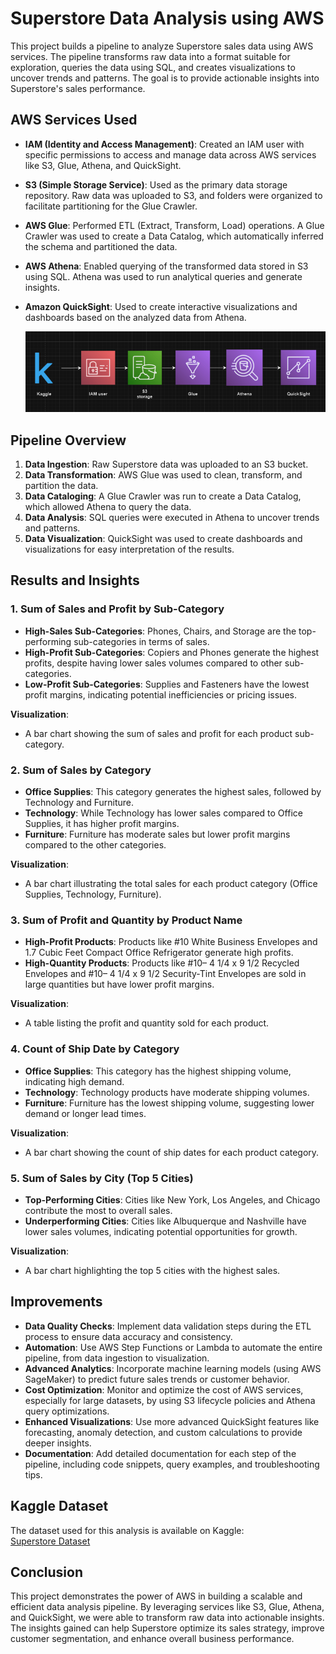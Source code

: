 # Superstore Data Analysis using AWS

This project builds a pipeline to analyze Superstore sales data using AWS services. The pipeline transforms raw data into a format suitable for exploration, queries the data using SQL, and creates visualizations to uncover trends and patterns. The goal is to provide actionable insights into Superstore's sales performance.

## AWS Services Used

- **IAM (Identity and Access Management)**: Created an IAM user with specific permissions to access and manage data across AWS services like S3, Glue, Athena, and QuickSight.
- **S3 (Simple Storage Service)**: Used as the primary data storage repository. Raw data was uploaded to S3, and folders were organized to facilitate partitioning for the Glue Crawler.
- **AWS Glue**: Performed ETL (Extract, Transform, Load) operations. A Glue Crawler was used to create a Data Catalog, which automatically inferred the schema and partitioned the data.
- **AWS Athena**: Enabled querying of the transformed data stored in S3 using SQL. Athena was used to run analytical queries and generate insights.
- **Amazon QuickSight**: Used to create interactive visualizations and dashboards based on the analyzed data from Athena.

  ![Superstore Sales Chart](Images/flow.png)


## Pipeline Overview

1. **Data Ingestion**: Raw Superstore data was uploaded to an S3 bucket.
2. **Data Transformation**: AWS Glue was used to clean, transform, and partition the data.
3. **Data Cataloging**: A Glue Crawler was run to create a Data Catalog, which allowed Athena to query the data.
4. **Data Analysis**: SQL queries were executed in Athena to uncover trends and patterns.
5. **Data Visualization**: QuickSight was used to create dashboards and visualizations for easy interpretation of the results.

## Results and Insights

### 1. Sum of Sales and Profit by Sub-Category
- **High-Sales Sub-Categories**: Phones, Chairs, and Storage are the top-performing sub-categories in terms of sales.
- **High-Profit Sub-Categories**: Copiers and Phones generate the highest profits, despite having lower sales volumes compared to other sub-categories.
- **Low-Profit Sub-Categories**: Supplies and Fasteners have the lowest profit margins, indicating potential inefficiencies or pricing issues.

**Visualization**:
- A bar chart showing the sum of sales and profit for each product sub-category.

### 2. Sum of Sales by Category
- **Office Supplies**: This category generates the highest sales, followed by Technology and Furniture.
- **Technology**: While Technology has lower sales compared to Office Supplies, it has higher profit margins.
- **Furniture**: Furniture has moderate sales but lower profit margins compared to the other categories.

**Visualization**:
- A bar chart illustrating the total sales for each product category (Office Supplies, Technology, Furniture).

### 3. Sum of Profit and Quantity by Product Name
- **High-Profit Products**: Products like #10 White Business Envelopes and 1.7 Cubic Feet Compact Office Refrigerator generate high profits.
- **High-Quantity Products**: Products like #10– 4 1/4 x 9 1/2 Recycled Envelopes and #10– 4 1/4 x 9 1/2 Security-Tint Envelopes are sold in large quantities but have lower profit margins.

**Visualization**:
- A table listing the profit and quantity sold for each product.

### 4. Count of Ship Date by Category
- **Office Supplies**: This category has the highest shipping volume, indicating high demand.
- **Technology**: Technology products have moderate shipping volumes.
- **Furniture**: Furniture has the lowest shipping volume, suggesting lower demand or longer lead times.

**Visualization**:
- A bar chart showing the count of ship dates for each product category.

### 5. Sum of Sales by City (Top 5 Cities)
- **Top-Performing Cities**: Cities like New York, Los Angeles, and Chicago contribute the most to overall sales.
- **Underperforming Cities**: Cities like Albuquerque and Nashville have lower sales volumes, indicating potential opportunities for growth.

**Visualization**:
- A bar chart highlighting the top 5 cities with the highest sales.

## Improvements

- **Data Quality Checks**: Implement data validation steps during the ETL process to ensure data accuracy and consistency.
- **Automation**: Use AWS Step Functions or Lambda to automate the entire pipeline, from data ingestion to visualization.
- **Advanced Analytics**: Incorporate machine learning models (using AWS SageMaker) to predict future sales trends or customer behavior.
- **Cost Optimization**: Monitor and optimize the cost of AWS services, especially for large datasets, by using S3 lifecycle policies and Athena query optimizations.
- **Enhanced Visualizations**: Use more advanced QuickSight features like forecasting, anomaly detection, and custom calculations to provide deeper insights.
- **Documentation**: Add detailed documentation for each step of the pipeline, including code snippets, query examples, and troubleshooting tips.

## Kaggle Dataset

The dataset used for this analysis is available on Kaggle:  
[Superstore Dataset](https://www.kaggle.com/datasets)

## Conclusion

This project demonstrates the power of AWS in building a scalable and efficient data analysis pipeline. By leveraging services like S3, Glue, Athena, and QuickSight, we were able to transform raw data into actionable insights. The insights gained can help Superstore optimize its sales strategy, improve customer segmentation, and enhance overall business performance.

